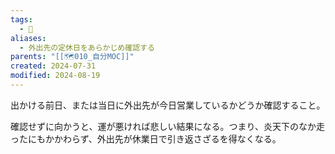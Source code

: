 ```yaml
---
tags:
  - 🧭
aliases:
  - 外出先の定休日をあらかじめ確認する
parents: "[[🗺️010_自分MOC]]"
created: 2024-07-31
modified: 2024-08-19
---
```

出かける前日、または当日に外出先が今日営業しているかどうか確認すること。

確認せずに向かうと、運が悪ければ悲しい結果になる。つまり、炎天下のなか走ったにもかかわらず、外出先が休業日で引き返さざるを得なくなる。